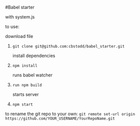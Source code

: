 #Babel starter

with system.js

to use:

   download file     
1. `git clone git@github.com:cbstodd/babel_starter.git`
    
    install dependencies
2. `npm install` 

    runs babel watcher
3. `run npm build`
 
    starts server
4. `npm start` 

to rename the git repo to your own:
`git remote set-url origin https://github.com/YOUR_USERNAME/YourRepoName.git`